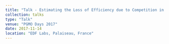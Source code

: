 ```yaml
---
title: "Talk - Estimating the Loss of Efficiency due to Competition in Mobility on Demand Markets"
collection: talks
type: "Talk"
venue: "PGMO Days 2017"
date: 2017-11-14
location: "EDF Labs, Palaiseau, France"
---
```

